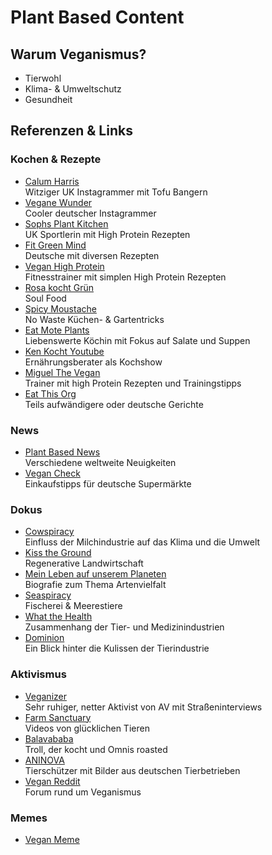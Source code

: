 # Plant Based Content

## Warum Veganismus?

- Tierwohl
- Klima- & Umweltschutz
- Gesundheit

## Referenzen & Links

### Kochen & Rezepte

- [Calum Harris](https://www.instagram.com/calumharris) \
Witziger UK Instagrammer mit Tofu Bangern
- [Vegane Wunder](https://www.instagram.com/veganewunder) \
Cooler deutscher Instagrammer
- [Sophs Plant Kitchen](https://www.instagram.com/sophsplantkitchen) \
UK Sportlerin mit High Protein Rezepten
- [Fit Green Mind](https://www.instagram.com/fitgreenmind) \
Deutsche mit diversen Rezepten
- [Vegan High Protein](https://www.instagram.com/vegan_high_protein) \
Fitnesstrainer mit simplen High Protein Rezepten
- [Rosa kocht Grün](https://www.instagram.com/rosakochtgruen) \
Soul Food
- [Spicy Moustache](https://www.instagram.com/_spicymoustache_) \
No Waste Küchen- & Gartentricks
- [Eat Mote Plants](https://www.instagram.com/eatmoreplants.no) \
Liebenswerte Köchin mit Fokus auf Salate und Suppen
- [Ken Kocht Youtube](https://www.youtube.com/@kenkocht) \
Ernährungsberater als Kochshow
- [Miguel The Vegan](https://www.instagram.com/miguelthevegan) \
Trainer mit high Protein Rezepten und Trainingstipps
- [Eat This Org](https://www.instagram.com/eatthisorg) \
Teils aufwändigere oder deutsche Gerichte

### News

- [Plant Based News](https://www.instagram.com/plantbasednews) \
Verschiedene weltweite Neuigkeiten
- [Vegan Check](https://www.instagram.com/vegan_check) \
Einkaufstipps für deutsche Supermärkte

### Dokus

- [Cowspiracy](https://www.imdb.com/title/tt3302820/) \
Einfluss der Milchindustrie auf das Klima und die Umwelt
- [Kiss the Ground](https://www.imdb.com/title/tt8618654/) \
Regenerative Landwirtschaft
- [Mein Leben auf unserem Planeten](https://www.imdb.com/title/tt11989890/) \
Biografie zum Thema Artenvielfalt
- [Seaspiracy](https://www.imdb.com/title/tt14152756/) \
Fischerei & Meerestiere
- [What the Health](https://www.imdb.com/title/tt5541848/) \
Zusammenhang der Tier- und Medizinindustrien
- [Dominion](https://www.imdb.com/title/tt5773402/) \
Ein Blick hinter die Kulissen der Tierindustrie

### Aktivismus

- [Veganizer](https://www.instagram.com/veganizer.d) \
Sehr ruhiger, netter Aktivist von AV mit Straßeninterviews
- [Farm Sanctuary](https://www.instagram.com/farmsanctuary) \
Videos von glücklichen Tieren
- [Balavababa](https://www.instagram.com/balavababa) \
Troll, der kocht und Omnis roasted
- [ANINOVA](https://www.instagram.com/aninova) \
Tierschützer mit Bilder aus deutschen Tierbetrieben
- [Vegan Reddit](https://www.reddit.com/r/vegan/) \
Forum rund um Veganismus

### Memes

- [Vegan Meme](https://www.instagram.com/vegan.meme)

